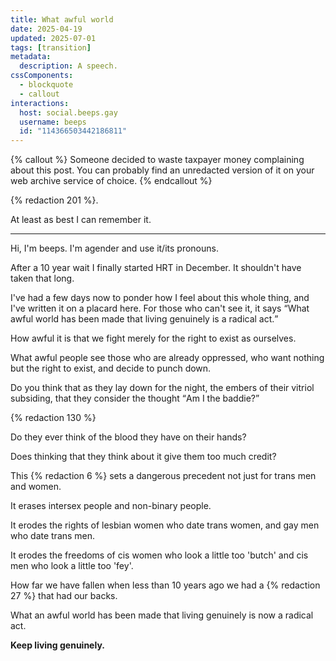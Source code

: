 ```yaml
---
title: What awful world
date: 2025-04-19
updated: 2025-07-01
tags: [transition]
metadata:
  description: A speech.
cssComponents:
  - blockquote
  - callout
interactions:
  host: social.beeps.gay
  username: beeps
  id: "114366503442186811"
---
```


{% callout %}
Someone decided to waste taxpayer money complaining about this post. You can probably find an unredacted version of it on your web archive service of choice.
{% endcallout %}

{% redaction 201 %}.

At least as best I can remember it.

---

Hi, I'm beeps. I'm agender and use it/its pronouns.

After a 10 year wait I finally started HRT in December. It shouldn't have taken that long.

I've had a few days now to ponder how I feel about this whole thing, and I've written it on a placard here. For those who can't see it, it says <q>What awful world has been made that living genuinely is a radical act.</q>

How awful it is that we fight merely for the right to exist as ourselves.

What awful people see those who are already oppressed, who want nothing but the right to exist, and decide to punch down.

Do you think that as they lay down for the night, the embers of their vitriol subsiding, that they consider the thought <q>Am I the baddie?</q>

{% redaction 130 %}

Do they ever think of the blood they have on their hands?

Does thinking that they think about it give them too much credit?

This {% redaction 6 %} sets a dangerous precedent not just for trans men and women.

It erases intersex people and non-binary people.

It erodes the rights of lesbian women who date trans women, and gay men who date trans men.

It erodes the freedoms of cis women who look a little too 'butch' and cis men who look a little too 'fey'.

How far we have fallen when less than 10 years ago we had a {% redaction 27 %} that had our backs.

What an awful world has been made that living genuinely is now a radical act.

**Keep living genuinely.**
